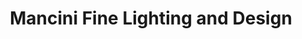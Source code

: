 ---
title: "Mancini Fine Lighting and Design"
url: /east-greenwich/mancini-fine-lighting-and-design/
shop: interior decoration
---